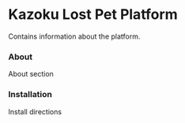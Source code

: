 # Kazoku Lost Pet Platform

Contains information about the platform.

### About
About section

### Installation
Install directions

